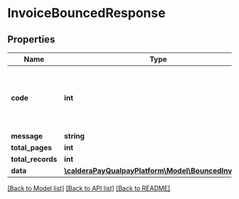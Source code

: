 # InvoiceBouncedResponse

## Properties
Name | Type | Description | Notes
------------ | ------------- | ------------- | -------------
**code** | **int** | Response code from API. 0 indicates success. Refer to &lt;a href&#x3D;\&quot;/developer/api/reference#api-response-codes\&quot;target&#x3D;\&quot;_blank\&quot;&gt;Platform API Response Codes&lt;/a&gt; for entire list of return codes. | 
**message** | **string** | A short description of the API response code. | 
**total_pages** | **int** | Total Number of pages. | 
**total_records** | **int** | Total number of records. | 
**data** | [**\calderaPayQualpayPlatform\Model\BouncedInvoice[]**](BouncedInvoice.md) | An array of the resource object. | 

[[Back to Model list]](../README.md#documentation-for-models) [[Back to API list]](../README.md#documentation-for-api-endpoints) [[Back to README]](../README.md)


